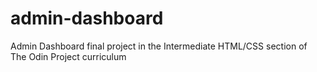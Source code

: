 # admin-dashboard
Admin Dashboard final project in the Intermediate HTML/CSS section of The Odin Project curriculum
